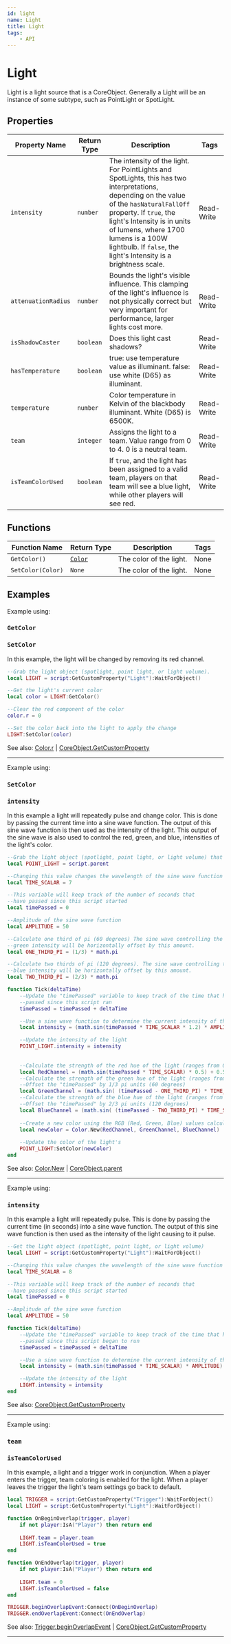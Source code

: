 ```yaml
---
id: light
name: Light
title: Light
tags:
    - API
---
```


# Light

Light is a light source that is a CoreObject. Generally a Light will be an instance of some subtype, such as PointLight or SpotLight.

## Properties

| Property Name | Return Type | Description | Tags |
| -------- | ----------- | ----------- | ---- |
| `intensity` | `number` | The intensity of the light. For PointLights and SpotLights, this has two interpretations, depending on the value of the `hasNaturalFallOff` property. If `true`, the light's Intensity is in units of lumens, where 1700 lumens is a 100W lightbulb. If `false`, the light's Intensity is a brightness scale. | Read-Write |
| `attenuationRadius` | `number` | Bounds the light's visible influence. This clamping of the light's influence is not physically correct but very important for performance, larger lights cost more. | Read-Write |
| `isShadowCaster` | `boolean` | Does this light cast shadows? | Read-Write |
| `hasTemperature` | `boolean` | true: use temperature value as illuminant. false: use white (D65) as illuminant. | Read-Write |
| `temperature` | `number` | Color temperature in Kelvin of the blackbody illuminant. White (D65) is 6500K. | Read-Write |
| `team` | `integer` | Assigns the light to a team. Value range from 0 to 4. 0 is a neutral team. | Read-Write |
| `isTeamColorUsed` | `boolean` | If `true`, and the light has been assigned to a valid team, players on that team will see a blue light, while other players will see red. | Read-Write |

## Functions

| Function Name | Return Type | Description | Tags |
| -------- | ----------- | ----------- | ---- |
| `GetColor()` | [`Color`](color.md) | The color of the light. | None |
| `SetColor(Color)` | `None` | The color of the light. | None |

## Examples

Example using:

### `GetColor`

### `SetColor`

In this example, the light will be changed by removing its red channel.

```lua
--Grab the light object (spotlight, point light, or light volume).
local LIGHT = script:GetCustomProperty("Light"):WaitForObject()

--Get the light's current color
local color = LIGHT:GetColor()

--Clear the red component of the color
color.r = 0

--Set the color back into the light to apply the change
LIGHT:SetColor(color)
```

See also: [Color.r](color.md) | [CoreObject.GetCustomProperty](coreobject.md)

---

Example using:

### `SetColor`

### `intensity`

In this example a light will repeatedly pulse and change color. This is done by passing the current time into a sine wave function. The output of this sine wave function is then used as the intensity of the light. This output of the sine wave is also used to control the red, green, and blue, intensities of the light's color.

```lua
--Grab the light object (spotlight, point light, or light volume) that is a parent of this script
local POINT_LIGHT = script.parent

--Changing this value changes the wavelength of the sine wave function
local TIME_SCALAR = 7

--This variable will keep track of the number of seconds that
--have passed since this script started
local timePassed = 0

--Amplitude of the sine wave function
local AMPLITUDE = 50

--Calculate one third of pi (60 degrees) The sine wave controlling the 
--green intensity will be horizontally offset by this amount.
local ONE_THIRD_PI = (1/3) * math.pi

--Calculate two thirds of pi (120 degrees). The sine wave controlling the 
--blue intensity will be horizontally offset by this amount.
local TWO_THIRD_PI = (2/3) * math.pi

function Tick(deltaTime)
    --Update the "timePassed" variable to keep track of the time that has
    --passed since this script ran
    timePassed = timePassed + deltaTime

    --Use a sine wave function to determine the current intensity of the light 
    local intensity = (math.sin(timePassed * TIME_SCALAR * 1.2) * AMPLITUDE) + AMPLITUDE

    --Update the intensity of the light
    POINT_LIGHT.intensity = intensity
    
    
    --Calculate the strength of the red hue of the light (ranges from 0 - 1)
    local RedChannel = (math.sin(timePassed * TIME_SCALAR) * 0.5) + 0.5 
    --Calculate the strength of the green hue of the light (ranges from 0 - 1)
    --Offset the "timePassed" by 1/3 pi units (60 degrees)
    local GreenChannel = (math.sin( (timePassed - ONE_THIRD_PI) * TIME_SCALAR * 0.3) * 0.5) + 0.5 
    --Calculate the strength of the blue hue of the light (ranges from 0 - 1)
    --Offset the "timePassed" by 2/3 pi units (120 degrees)
    local BlueChannel = (math.sin( (timePassed - TWO_THIRD_PI) * TIME_SCALAR) * 0.5) + 0.5 
    
    --Create a new color using the RGB (Red, Green, Blue) values calculated above
    local newColor = Color.New(RedChannel, GreenChannel, BlueChannel)
    
    --Update the color of the light's
    POINT_LIGHT:SetColor(newColor)
end
```

See also: [Color.New](color.md) | [CoreObject.parent](coreobject.md)

---

Example using:

### `intensity`

In this example a light will repeatedly pulse. This is done by passing the current time (in seconds) into a sine wave function. The output of this sine wave function is then used as the intensity of the light causing to it pulse.

```lua
--Get the light object (spotlight, point light, or light volume)
local LIGHT = script:GetCustomProperty("Light"):WaitForObject()

--Changing this value changes the wavelength of the sine wave function
local TIME_SCALAR = 8

--This variable will keep track of the number of seconds that
--have passed since this script started
local timePassed = 0

--Amplitude of the sine wave function
local AMPLITUDE = 50

function Tick(deltaTime)
    --Update the "timePassed" variable to keep track of the time that has
    --passed since this script began to run
    timePassed = timePassed + deltaTime

    --Use a sine wave function to determine the current intensity of the light 
    local intensity = (math.sin(timePassed * TIME_SCALAR) * AMPLITUDE)

    --Update the intensity of the light
    LIGHT.intensity = intensity
end
```

See also: [CoreObject.GetCustomProperty](coreobject.md)

---

Example using:

### `team`

### `isTeamColorUsed`

In this example, a light and a trigger work in conjunction. When a player enters the trigger, team coloring is enabled for the light. When a player leaves the trigger the light's team settings go back to default.

```lua
local TRIGGER = script:GetCustomProperty("Trigger"):WaitForObject()
local LIGHT = script:GetCustomProperty("Light"):WaitForObject()

function OnBeginOverlap(trigger, player)
    if not player:IsA("Player") then return end
    
    LIGHT.team = player.team
    LIGHT.isTeamColorUsed = true
end

function OnEndOverlap(trigger, player)
    if not player:IsA("Player") then return end
    
    LIGHT.team = 0
    LIGHT.isTeamColorUsed = false
end

TRIGGER.beginOverlapEvent:Connect(OnBeginOverlap)
TRIGGER.endOverlapEvent:Connect(OnEndOverlap)
```

See also: [Trigger.beginOverlapEvent](trigger.md) | [CoreObject.GetCustomProperty](coreobject.md)

---
